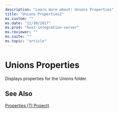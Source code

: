 ```yaml
---
description: "Learn more about: Unions Properties"
title: "Unions Properties2"
ms.custom: ""
ms.date: "11/30/2017"
ms.prod: "host-integration-server"
ms.reviewer: ""
ms.suite: ""
ms.topic: "article"
---
```

# Unions Properties
Displays properties for the Unions folder.  
  
## See Also  
 [Properties (TI Project)](../core/properties-ti-project-2.md)

